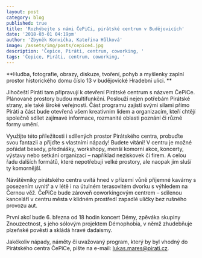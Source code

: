 ```yaml
---
layout: post
category: blog
published: true
title: 'Rozhýbejte s námi ČePiCi, pirátské centrum v Budějovicích'
date: '2018-03-01 04:19pm'
author: 'Zbyněk Konvička, Kateřina Hůlková'
image: /assets/img/posts/cepice4.jpg
description: 'Čepice, Piráti, centrum, coworking, '
tags: 'Čepice, Piráti, centrum, coworking, '
---
```

**Hudba, fotografie, obrazy, diskuze, tvoření, pohyb a myšlenky zaplní prostor historického domu číslo 13 v budějovické Hradební ulici.**

Jihočeští Piráti tam připravují k otevření Pirátské centrum s názvem ČePiCe. Plánované prostory budou multifunkční. Poslouží nejen potřebám Pirátské strany, ale také široké veřejnosti. Část programu zajistí svými silami přímo Piráti a část bude otevřená všem kreativním lidem a organizacím, kteří chtějí společně sdílet zajímavé informace, rozmanité oblasti poznání či různé formy umění. 

Využijte této příležitosti i sdílených prostor Pirátského centra, probuďte svou fantazii a přijďte s vlastními nápady! Budete vítáni! V centru je možné pořádat besedy, přednášky, workshopy, menší komorní akce, koncerty, výstavy nebo setkání organizací – například neziskovek či firem. A celou řadu dalších formátů, které nepotřebují velké prostory, ale naopak jim sluší ty komornější.

Návštěvníky pirátského centra uvítá hned v přízemí vůně příjemné kavárny s posezením uvnitř a v létě i na útulném terasovitém dvorku s výhledem na Černou věž. ČePiCe bude zároveň coworkingovým centrem – sdílenou kanceláří v centru města v klidném prostředí zapadlé uličky bez rušného provozu aut.

První akcí bude 6. března od 18 hodin koncert Démy, zpěváka skupiny Znouzectnost, s jeho sólovým projektem Démophobia, v němž zhudebňuje plzeňské pověsti a skládá hravé dadaismy.

Jakékoliv nápady, náměty či uvažovaný program, který by byl vhodný do Pirátského centra ČePiCe, pište na e-mail: lukas.mares@pirati.cz.
